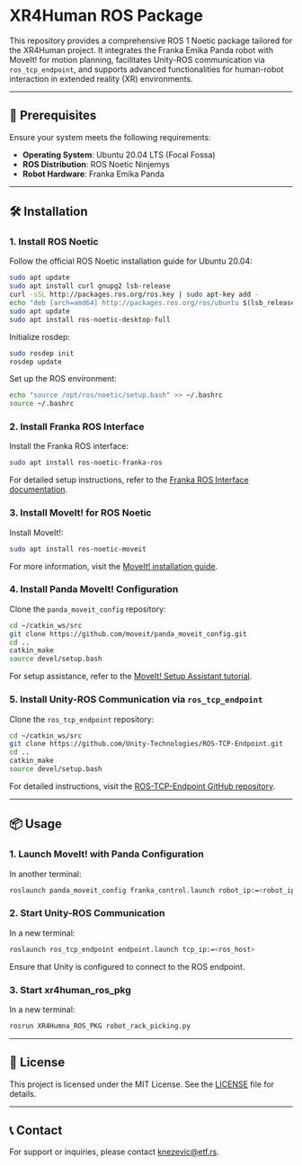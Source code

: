 
# XR4Human ROS Package

This repository provides a comprehensive ROS 1 Noetic package tailored for the XR4Human project. It integrates the Franka Emika Panda robot with MoveIt! for motion planning, facilitates Unity-ROS communication via `ros_tcp_endpoint`, and supports advanced functionalities for human-robot interaction in extended reality (XR) environments.

---

## 🚀 Prerequisites

Ensure your system meets the following requirements:

- **Operating System**: Ubuntu 20.04 LTS (Focal Fossa)
- **ROS Distribution**: ROS Noetic Ninjemys
- **Robot Hardware**: Franka Emika Panda

---

## 🛠️ Installation

### 1. Install ROS Noetic

Follow the official ROS Noetic installation guide for Ubuntu 20.04:

```bash
sudo apt update
sudo apt install curl gnupg2 lsb-release
curl -sSL http://packages.ros.org/ros.key | sudo apt-key add -
echo "deb [arch=amd64] http://packages.ros.org/ros/ubuntu $(lsb_release -c | awk '{print $2}') main" | sudo tee /etc/apt/sources.list.d/ros-latest.list
sudo apt update
sudo apt install ros-noetic-desktop-full
```

Initialize rosdep:

```bash
sudo rosdep init
rosdep update
```

Set up the ROS environment:

```bash
echo "source /opt/ros/noetic/setup.bash" >> ~/.bashrc
source ~/.bashrc
```

### 2. Install Franka ROS Interface

Install the Franka ROS interface:

```bash
sudo apt install ros-noetic-franka-ros
```

For detailed setup instructions, refer to the [Franka ROS Interface documentation](https://projects.saifsidhik.page/franka_ros_interface/instructions.html).

### 3. Install MoveIt! for ROS Noetic

Install MoveIt!:

```bash
sudo apt install ros-noetic-moveit
```

For more information, visit the [MoveIt! installation guide](https://moveit.ai/install/).

### 4. Install Panda MoveIt! Configuration

Clone the `panda_moveit_config` repository:

```bash
cd ~/catkin_ws/src
git clone https://github.com/moveit/panda_moveit_config.git
cd ..
catkin_make
source devel/setup.bash
```

For setup assistance, refer to the [MoveIt! Setup Assistant tutorial](https://moveit.picknik.ai/main/doc/examples/setup_assistant/setup_assistant_tutorial.html).

### 5. Install Unity-ROS Communication via `ros_tcp_endpoint`

Clone the `ros_tcp_endpoint` repository:

```bash
cd ~/catkin_ws/src
git clone https://github.com/Unity-Technologies/ROS-TCP-Endpoint.git
cd ..
catkin_make
source devel/setup.bash
```

For detailed instructions, visit the [ROS-TCP-Endpoint GitHub repository](https://github.com/Unity-Technologies/ROS-TCP-Endpoint).

---

## 📦 Usage


### 1. Launch MoveIt! with Panda Configuration

In another terminal:

```bash
roslaunch panda_moveit_config franka_control.launch robot_ip:=<robot_ip> load_gripper:=true
```

### 2. Start Unity-ROS Communication

In a new terminal:

```bash
roslaunch ros_tcp_endpoint endpoint.launch tcp_ip:=<ros_host>
```

Ensure that Unity is configured to connect to the ROS endpoint.

### 3. Start xr4human_ros_pkg

In a new terminal:

```bash
rosrun XR4Humna_ROS_PKG robot_rack_picking.py
```


---


## 📄 License

This project is licensed under the MIT License. See the [LICENSE](LICENSE) file for details.

---

## 📞 Contact

For support or inquiries, please contact [knezevic@etf.rs](mailto:knezevics@etf.rs).
